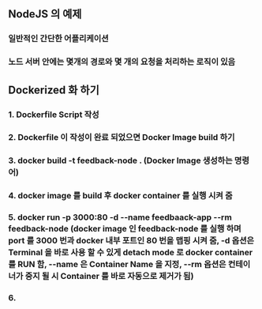 ## NodeJS 의 예제
### 일반적인 간단한 어플리케이션
### 노드 서버 안에는 몇개의 경로와 몇 개의 요청을 처리하는 로직이 있음

## Dockerized 화 하기
### 1. Dockerfile Script 작성
### 2. Dockerfile 이 작성이 완료 되었으면 Docker Image build 하기
### 3. docker build -t feedback-node . (Docker Image 생성하는 명령어)
### 4. docker image 를 build 후 docker container 를 실행 시켜 줌
### 5. docker run -p 3000:80 -d --name feedbaack-app --rm feedback-node (docker image 인 feedback-node 를 실행 하며 port 를 3000 번과 docker 내부 포트인 80 번을 맵핑 시켜 줌, -d 옵션은 Terminal 을 바로 사용 할 수 있게 detach mode 로 docker container 를 RUN 함, --name 은 Container Name 을 지정, --rm 옵션은 컨테이너가 중지 될 시 Container 를 바로 자동으로 제거가 됨)
### 6. 